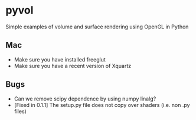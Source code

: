 # pyvol
Simple examples of volume and surface rendering using OpenGL in Python


## Mac

- Make sure you have installed freeglut
- Make sure you have a recent version of Xquartz

## Bugs

- Can we remove scipy dependence by using numpy linalg?
- [Fixed in 0.1.1] The setup.py file does not copy over shaders (i.e. non .py files)
